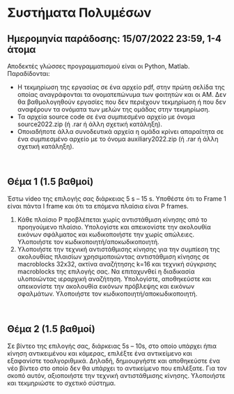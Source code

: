 # Συστήματα Πολυμέσων
## Ημερομηνία παράδοσης: 15/07/2022 23:59, 1-4 άτομα

Αποδεκτές γλώσσες προγραμματισμού είναι οι Python, Matlab. Παραδίδονται:
- Η τεκμηρίωση της εργασίας σε ένα αρχείο pdf, στην πρώτη σελίδα της οποίας αναγράφονται τα ονοματεπώνυμα των φοιτητών και οι ΑΜ. Δεν θα βαθμολογηθούν εργασίες που δεν περιέχουν τεκμηρίωση ή που δεν αναφέρουν τα ονόματα των μελών της ομάδας στην τεκμηρίωση.
- Τα αρχεία source code σε ένα συμπιεσμένο αρχείο με όνομα source2022.zip (ή .rar ή άλλη σχετική κατάληξη).
- Οποιαδήποτε άλλα συνοδευτικά αρχεία η ομάδα κρίνει απαραίτητα σε ένα συμπιεσμένο αρχείο με το όνομα auxiliary2022.zip (ή .rar ή άλλη σχετική κατάληξη).

<br>

## Θέμα 1 (1.5 βαθμοί)

Έστω video της επιλογής σας διάρκειας 5 s – 15 s. Υποθέστε ότι το Frame 1 είναι πάντα I frame και ότι τα επόμενα πλαίσια είναι P frames. 

1. Κάθε πλαίσιο P προβλέπεται χωρίς αντιστάθμιση κίνησης από το προηγούμενο πλαίσιο. Υπολογίστε και απεικονίστε την ακολουθία εικόνων σφάλματος και κωδικοποιήστε την χωρίς απώλειες. Υλοποιήστε τον κωδικοποιητή/αποκωδικοποιητή.
2. Υλοποιήστε την τεχνική αντιστάθμισης κίνησης για την συμπίεση της ακολουθίας πλαισίων χρησιμοποιώντας αντιστάθμιση κίνησης σε macroblocks 32x32, ακτίνα αναζήτησης k=16 και τεχνική σύγκρισης macroblocks της επιλογής σας. Nα επιταχυνθεί η διαδικασία υλοποιώντας ιεραρχική αναζήτηση. Υπολογίστε, αποθηκεύστε και απεικονίστε την ακολουθία εικόνων πρόβλεψης και εικόνων σφαλμάτων. Υλοποιήστε τον κωδικοποιητή/αποκωδικοποιητή.

<br>

## Θέμα 2 (1.5 βαθμοί)

Σε βίντεο της επιλογής σας, διάρκειας 5s – 10s, στο οποίο υπάρχει ήπια κίνηση αντικειμένου και κάμερας, επιλέξτε ένα αντικείμενο και εξαφανίστε τοαλγοριθμικά. Δηλαδή, δημιουργήστε και αποθηκεύστε ένα νέο βίντεο στο οποίο δεν θα υπάρχει το αντικείμενο που επιλέξατε. Για τον σκοπό αυτόν, αξιοποιήστε την τεχνική αντιστάθμισης κίνησης. Υλοποιήστε και τεκμηριώστε το σχετικό σύστημα. 
